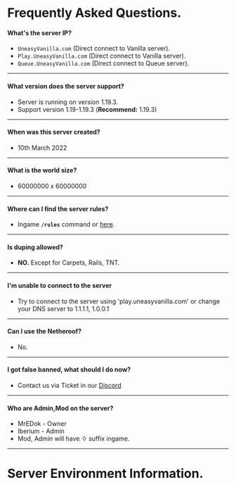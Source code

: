 
# Frequently Asked Questions.

#### What's the server IP?
- `UneasyVanilla.com` (Direct connect to Vanilla server).
- `Play.UneasyVanilla.com` (Direct connect to Vanilla server).
- `Queue.UneasyVanilla.com` (Direct connect to Queue server).
------
#### What version does the server support?
- Server is running on version 1.19.3.
- Support version 1.19-1.19.3 (**Recommend:** 1.19.3)
-------
#### When was this server created?
- 10th March 2022
-------
#### What is the world size?
- 60000000 x 60000000
-------
#### Where can I find the server rules?
- Ingame **`/rules`** command or [here](https://www.uneasyvanilla.com/rules).
-------
#### Is duping allowed?
- **NO.** Except for Carpets, Rails, TNT.
-------
#### I'm unable to connect to the server
- Try to connect to the server using 'play.uneasyvanilla.com' or change your DNS server to 1.1.1.1, 1.0.0.1
-------
#### Can I use the Netheroof?
- No.
-------
#### I got false banned, what should I do now?
- Contact us via Ticket in our [Discord](https://discord.uneasyvanilla.com/)
-------
#### Who are Admin,Mod on the server?
- MrEDok - Owner
- Iberium - Admin
- Mod, Admin will have **♢** suffix ingame.
-------

# Server Environment Information.
